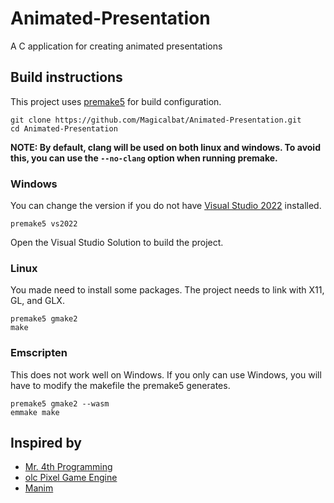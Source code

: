 # Animated-Presentation
A C application for creating animated presentations

## Build instructions
This project uses [premake5](https://premake.github.io/) for build configuration.
```
git clone https://github.com/Magicalbat/Animated-Presentation.git
cd Animated-Presentation
```
**NOTE: By default, clang will be used on both linux and windows. To avoid this, you can use the `--no-clang` option when running premake.**
### Windows
You can change the version if you do not have [Visual Studio 2022](https://visualstudio.microsoft.com/vs/) installed.
```
premake5 vs2022
```
Open the Visual Studio Solution to build the project.
### Linux
You made need to install some packages. The project needs to link with X11, GL, and GLX.
```
premake5 gmake2
make
```
### Emscripten
This does not work well on Windows. If you only can use Windows, you will have to modify the makefile the premake5 generates.
```
premake5 gmake2 --wasm
emmake make
```

## Inspired by
- [Mr. 4th Programming](https://www.youtube.com/c/Mr4thProgramming)
- [olc Pixel Game Engine](https://github.com/OneLoneCoder/olcPixelGameEngine)
- [Manim](https://github.com/3b1b/manim)
